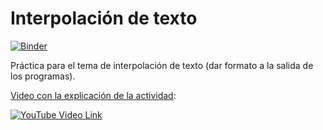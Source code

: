 # Interpolación de texto

[![Binder](https://mybinder.org/badge_logo.svg)](https://mybinder.org/v2/gh/jzaldivar/interpolacion-de-texto/HEAD?filepath=Interpolaci%C3%B3n%20de%20texto.ipynb)

Práctica para el tema de interpolación de texto (dar formato a la salida de los programas).

[Video con la explicación de la actividad](http://youtu.be/JZr8wCnceN4?hd=1):

[![YouTube Video Link](http://img.youtube.com/vi/JZr8wCnceN4/0.jpg)](http://youtu.be/JZr8wCnceN4?hd=1)
